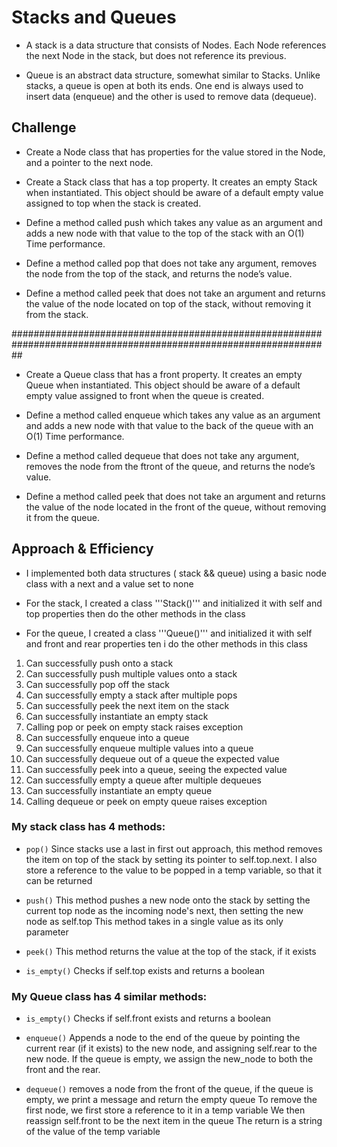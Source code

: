 # Stacks and Queues
* A stack is a data structure that consists of Nodes. Each Node references the next Node in the stack, but does not reference its previous.

* Queue is an abstract data structure, somewhat similar to Stacks. Unlike stacks, a queue is open at both its ends. One end is always used to insert data (enqueue) and the other is used to remove data (dequeue).

## Challenge

* Create a Node class that has properties for the value stored in the Node, and a pointer to the next node.

* Create a Stack class that has a top property. It creates an empty Stack when instantiated. This object should be aware of a default empty value assigned to top when the stack is created.

* Define a method called push which takes any value as an argument and adds a new node with that value to the top of the stack with an O(1) Time performance.

* Define a method called pop that does not take any argument, removes the node from the top of the stack, and returns the node’s value.

* Define a method called peek that does not take an argument and returns the value of the node located on top of the stack, without removing it from the stack.

##################################################################################################################

* Create a Queue class that has a front property. It creates an empty Queue when instantiated. This object should be aware of a default empty value assigned to front when the queue is created.

* Define a method called enqueue which takes any value as an argument and adds a new node with that value to the back of the queue with an O(1) Time performance.

* Define a method called dequeue that does not take any argument, removes the node from the ftront of the queue, and returns the node’s value.

* Define a method called peek that does not take an argument and returns the value of the node located in the front of the queue, without removing it from the queue.


## Approach & Efficiency


* I implemented both data structures ( stack && queue) using a basic node class with a next and a value set to none 

* For the stack, I created a class '''Stack()''' and initialized it with self and top  properties then do the other methods in the class

* For the queue, I created a class '''Queue()''' and initialized it with self and front and rear  properties ten i do the other methods in this class



1. Can successfully push onto a stack
2. Can successfully push multiple values onto a stack
3. Can successfully pop off the stack
4. Can successfully empty a stack after multiple pops
5. Can successfully peek the next item on the stack
6. Can successfully instantiate an empty stack
7. Calling pop or peek on empty stack raises exception
8. Can successfully enqueue into a queue
9. Can successfully enqueue multiple values into a queue
10. Can successfully dequeue out of a queue the expected value
11. Can successfully peek into a queue, seeing the expected value
12. Can successfully empty a queue after multiple dequeues
13. Can successfully instantiate an empty queue
14. Calling dequeue or peek on empty queue raises exception


### My stack class has 4 methods:

* `pop()` Since stacks use a last in first out approach, this method removes the item on top of the stack by setting its pointer to self.top.next. I also store a reference to the value to be popped in a temp variable, so that it can be returned

* `push()` This method pushes a new node onto the stack by setting the current top node as the incoming node's next, then setting the new node as self.top This method takes in a single value as its only parameter

* `peek()` This method returns the value at the top of the stack, if it exists

* `is_empty()` Checks if self.top exists and returns a boolean


### My Queue class has 4 similar methods:

* `is_empty()` Checks if self.front exists and returns a boolean

* `enqueue()` Appends a node to the end of the queue by pointing the current rear (if it exists) to the new node, and assigning self.rear to the new node. If the queue is empty, we assign the new_node to both the front and the rear.

* `dequeue()` removes a node from the front of the queue, if the queue is empty, we print a message and return the empty queue To remove the first node, we first store a reference to it in a temp variable We then reassign self.front to be the next item in the queue The return is a string of the value of the temp variable
